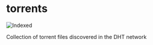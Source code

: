 torrents 
========
![Indexed](https://img.shields.io/badge/indexed-174691-blue)

Collection of torrent files discovered in the DHT network

